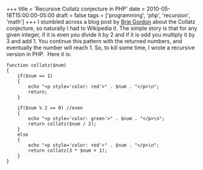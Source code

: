 +++
title = 'Recursive Collatz conjecture in PHP'
date = 2010-05-18T15:00:00-05:00
draft = false
tags = ['programming', 'php', 'recursion', 'math']
+++
I stumbled across a blog post by [Brie Gordon](http://unixsysadmin.org) about the Collatz conjecture, so naturally I had to Wikipedia it.  The simple story is that for any given integer, if it is even you divide it by 2 and if it is odd you multiply it by 3 and add 1. You continue this pattern with the returned numbers, and eventually the number will reach 1. So, to kill some time, I wrote a recursive version in PHP.   Here it is:

    function collatz($num)
    {   
        if($num == 1)
        {
            echo "<p style='color: red'>" . $num . "</p>\n";
            return;
        }

        if($num % 2 == 0) //even
        {
            echo "<p style='color: green'>" . $num . "</p>\n";
            return collatz($num / 2);
        }
        else
        {
            echo "<p style='color: red'>" . $num . "</p>\n";
            return collatz(3 * $num + 1);
        }
    }

<!--more-->
